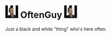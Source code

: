 # <img src="https://github.com/OftenGuy/.github/blob/main/OftenGuy.jpg?raw=true" width="40" height="40"> OftenGuy <img src="https://github.com/OftenGuy/.github/blob/main/OftenGuy.jpg?raw=true" width="40" height="40">
Just a black and white "thing" who's here often.
